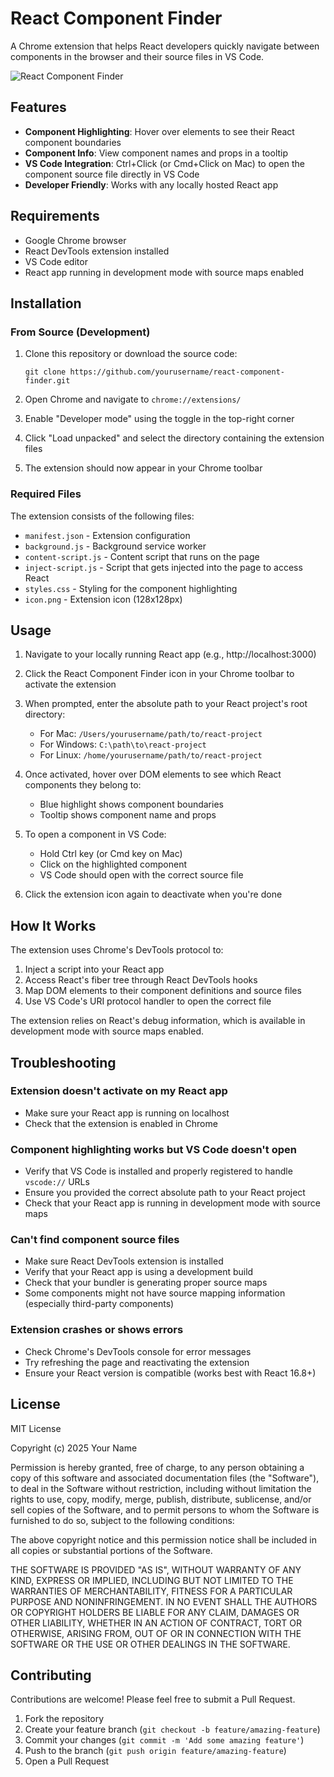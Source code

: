 # React Component Finder

A Chrome extension that helps React developers quickly navigate between components in the browser and their source files in VS Code.

![React Component Finder](https://github.com/yourusername/react-component-finder/raw/main/screenshot.png)

## Features

- **Component Highlighting**: Hover over elements to see their React component boundaries
- **Component Info**: View component names and props in a tooltip
- **VS Code Integration**: Ctrl+Click (or Cmd+Click on Mac) to open the component source file directly in VS Code
- **Developer Friendly**: Works with any locally hosted React app

## Requirements

- Google Chrome browser
- React DevTools extension installed
- VS Code editor
- React app running in development mode with source maps enabled

## Installation

### From Source (Development)

1. Clone this repository or download the source code:
   ```
   git clone https://github.com/yourusername/react-component-finder.git
   ```

2. Open Chrome and navigate to `chrome://extensions/`

3. Enable "Developer mode" using the toggle in the top-right corner

4. Click "Load unpacked" and select the directory containing the extension files

5. The extension should now appear in your Chrome toolbar

### Required Files

The extension consists of the following files:
- `manifest.json` - Extension configuration
- `background.js` - Background service worker
- `content-script.js` - Content script that runs on the page
- `inject-script.js` - Script that gets injected into the page to access React
- `styles.css` - Styling for the component highlighting
- `icon.png` - Extension icon (128x128px)

## Usage

1. Navigate to your locally running React app (e.g., http://localhost:3000)

2. Click the React Component Finder icon in your Chrome toolbar to activate the extension

3. When prompted, enter the absolute path to your React project's root directory:
   - For Mac: `/Users/yourusername/path/to/react-project`
   - For Windows: `C:\path\to\react-project`
   - For Linux: `/home/yourusername/path/to/react-project`

4. Once activated, hover over DOM elements to see which React components they belong to:
   - Blue highlight shows component boundaries
   - Tooltip shows component name and props

5. To open a component in VS Code:
   - Hold Ctrl key (or Cmd key on Mac)
   - Click on the highlighted component
   - VS Code should open with the correct source file

6. Click the extension icon again to deactivate when you're done

## How It Works

The extension uses Chrome's DevTools protocol to:

1. Inject a script into your React app
2. Access React's fiber tree through React DevTools hooks
3. Map DOM elements to their component definitions and source files
4. Use VS Code's URI protocol handler to open the correct file

The extension relies on React's debug information, which is available in development mode with source maps enabled.

## Troubleshooting

### Extension doesn't activate on my React app

- Make sure your React app is running on localhost
- Check that the extension is enabled in Chrome

### Component highlighting works but VS Code doesn't open

- Verify that VS Code is installed and properly registered to handle `vscode://` URLs
- Ensure you provided the correct absolute path to your React project
- Check that your React app is running in development mode with source maps

### Can't find component source files

- Make sure React DevTools extension is installed
- Verify that your React app is using a development build
- Check that your bundler is generating proper source maps
- Some components might not have source mapping information (especially third-party components)

### Extension crashes or shows errors

- Check Chrome's DevTools console for error messages
- Try refreshing the page and reactivating the extension
- Ensure your React version is compatible (works best with React 16.8+)

## License

MIT License

Copyright (c) 2025 Your Name

Permission is hereby granted, free of charge, to any person obtaining a copy
of this software and associated documentation files (the "Software"), to deal
in the Software without restriction, including without limitation the rights
to use, copy, modify, merge, publish, distribute, sublicense, and/or sell
copies of the Software, and to permit persons to whom the Software is
furnished to do so, subject to the following conditions:

The above copyright notice and this permission notice shall be included in all
copies or substantial portions of the Software.

THE SOFTWARE IS PROVIDED "AS IS", WITHOUT WARRANTY OF ANY KIND, EXPRESS OR
IMPLIED, INCLUDING BUT NOT LIMITED TO THE WARRANTIES OF MERCHANTABILITY,
FITNESS FOR A PARTICULAR PURPOSE AND NONINFRINGEMENT. IN NO EVENT SHALL THE
AUTHORS OR COPYRIGHT HOLDERS BE LIABLE FOR ANY CLAIM, DAMAGES OR OTHER
LIABILITY, WHETHER IN AN ACTION OF CONTRACT, TORT OR OTHERWISE, ARISING FROM,
OUT OF OR IN CONNECTION WITH THE SOFTWARE OR THE USE OR OTHER DEALINGS IN THE
SOFTWARE.

## Contributing

Contributions are welcome! Please feel free to submit a Pull Request.

1. Fork the repository
2. Create your feature branch (`git checkout -b feature/amazing-feature`)
3. Commit your changes (`git commit -m 'Add some amazing feature'`)
4. Push to the branch (`git push origin feature/amazing-feature`)
5. Open a Pull Request
